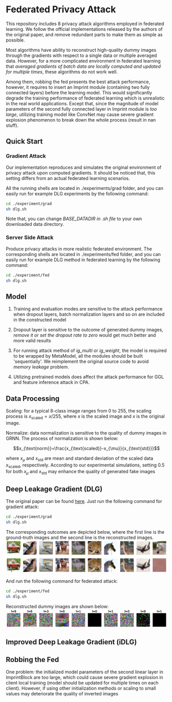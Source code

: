 # Federated Privacy Attack

This repository includes 8 privacy attack algorithms employed in federated learning. We follow the official implementations
released by the authors of the original paper, and remove redundant parts to make them as simple as possible.

Most algorithms have ability to reconstruct high-quality dummy images through the gradients with respect to a single
data or multiple averaged data. However, for a more complicated environment in federated learning that *averaged
gradients of batch data are locally computed and updated for multiple times*, these algorithms do not work well.

Among them, robbing the fed presents the best attack performance, however, it requires to insert an Imprint module
(containing two fully connected layers) before the learning model. This would significantly degrade the training
performance of federated learning which is unrealistic in the real world applications. Except that, since the magnitude
of model parameters of the second fully connected layer in Imprint module is *too large*, utilizing training model like
ConvNet may cause severe gradient explosion phenomenon to break down the whole process (result in nan stuff).

## Quick Start

### Gradient Attack
Our implementation reproduces and simulates the original environment of privacy attack upon computed gradients. It 
should be noticed that, this setting differs from an actual federated learning scenarios.

All the running shells are located in ./experiments/grad folder, and you can easily run for example DLG experiments by the following
command:
```sh
cd ./experiment/grad
sh dlg.sh
```
Note that, you can change *BASE_DATADIR in .sh file* to your own downloaded data directory.

### Server Side Attack
Produce privacy attacks in more realistic federated environment. The corresponding shells are located in
./experiments/fed folder, and you can easily run for example DLG method in federated learning by the following
command:
```sh
cd ./experiment/fed
sh dlg.sh
```

## Model
1) Training and evaluation modes are sensitive to the attack performance when dropout layers, batch normalization 
layers and so on are included in the constructed model

2) Dropout layer is sensitive to the outcome of generated dummy images, *remove it or set the dropout rate to zero*
would get much better and more valid results

3) For running attack method of *ig_multi* or *ig_weight*, the model is required to be wrapped by MetaModel, all the modules should be
built 'sequentially'. We reimplement the original source code to avoid *memory leakage* problem.

4) Utilizing pretrained models does affect the attack performance for GGL and feature inference attack in CPA.


## Data Processing
Scaling: for a typical 8-class image ranges from 0 to 255, the scaling process is $x_{\text{scaled}}=x/255$, where $x$
is the scaled image and $x$ is the original image.

Normalize: data normalization is sensitive to the quality of dummy images in GRNN. The process of normalization is
shown below:
```math
x_{\text{norm}}=\frac{x_{\text{scaled}}-x_{\mu}}{x_{\text{std}}}
```
where $x_{\mu}$ and $x_{\text{std}}$ are mean and standard deviation of the scaled data $x_{\text{scaled}}$, respectively.
According to our experimental simulations, setting 0.5 for both $x_{\mu}$ and $x_{\text{std}}$ may enhance the quality
of generated fake images

## Deep Leakage Gradient (DLG)
The original paper can be found [here](https://proceedings.neurips.cc/paper/2019/file/60a6c4002cc7b29142def8871531281a-Paper.pdf).
Just run the following command for gradient attack:
```sh
cd ./experiment/grad
sh dlg.sh
```
The corresponding outcomes are depicted below, where the first line is the ground-truth images and the 
second line is the reconstructed images.
![Gradient Attack](images/dlg_10n_nzcifar10_cnn_1rb.png)

And run the following command for federated attack:
```sh
cd ./experiment/fed
sh dlg.sh
```
Reconstructed dummy images are shown below:
![Server Attack](images/fedavg_dlg_nzcifar10_cnn_niid0.5_300re_1rb_1.0rl_10c_10r_1e_50b_0.1l_0.0m.png)


## Improved Deep Leakage Gradient (iDLG)

## Robbing the Fed

One problem: the initialized model parameters of the second linear layer in ImprintBlock are too large, which could cause severe gradient explosion in client local training (model should be updated for multiple times on each client). However, if using other initialization methods or scaling to small values may deteriorate the quality of inverted images
